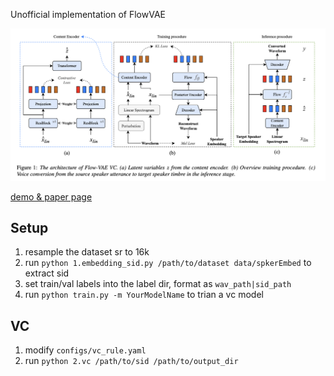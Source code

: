 Unofficial implementation of FlowVAE

![arch](flowvae.png)

[demo & paper page](https://blog.frostmiku.com/Flow-VAE-VC/)

## Setup
1. resample the dataset sr to 16k
2. run `python 1.embedding_sid.py /path/to/dataset data/spkerEmbed` to extract sid
3. set train/val labels into the label dir, format as `wav_path|sid_path`
4. run `python train.py -m YourModelName` to trian a vc model

## VC

1. modify `configs/vc_rule.yaml`
2. run `python 2.vc /path/to/sid /path/to/output_dir`
